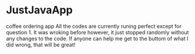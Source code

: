 # JustJavaApp
coffee ordering app
All the codes are currently runing perfect except for question 1.
It was wroking before however, it just stopped randomly without any changes to the code.
If anyone can help me get to the buttom of what I did wrong, that will be great!
